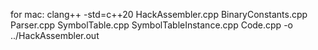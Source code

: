 for mac: clang++ -std=c++20 HackAssembler.cpp BinaryConstants.cpp Parser.cpp SymbolTable.cpp SymbolTableInstance.cpp Code.cpp -o ../HackAssembler.out
